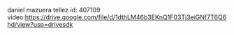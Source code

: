 daniel mazuera tellez 
id: 407109 
video:https://drive.google.com/file/d/1dthLM46b3EKnQ1F03Tj3eiGNf7T6Q6hd/view?usp=drivesdk
